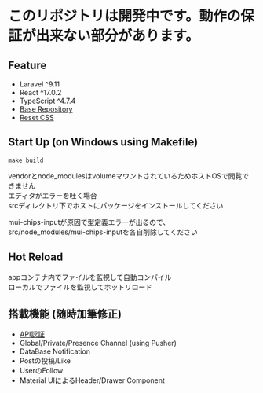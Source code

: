 # このリポジトリは開発中です。動作の保証が出来ない部分があります。

## Feature
- Laravel ^9.11
- React ^17.0.2
- TypeScript ^4.7.4
- [Base Repository][Base Repository]
- [Reset CSS][Reset CSS]

## Start Up (on Windows using Makefile)
```
make build
```
vendorとnode_modulesはvolumeマウントされているためホストOSで閲覧できません  
エディタがエラーを吐く場合  
srcディレクトリ下でホストにパッケージをインストールしてください  
  
mui-chips-inputが原因で型定義エラーが出るので、  
src/node_modules/mui-chips-inputを各自削除してください

## Hot Reload
appコンテナ内でファイルを監視して自動コンパイル  
ローカルでファイルを監視してホットリロード

## 搭載機能 (随時加筆修正)
- [API認証][Auth]
- Global/Private/Presence Channel (using Pusher)
- DataBase Notification
- Postの投稿/Like
- UserのFollow
- Material UIによるHeader/Drawer Component

[Base Repository]: https://github.com/mariebell/fullstack-project
[Reset CSS]: https://raw.githubusercontent.com/twbs/bootstrap/v4-dev/dist/css/bootstrap-reboot.css
[Auth]: https://akiblog10.com/authentication-spa-laravel-react/
